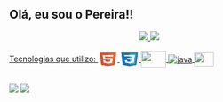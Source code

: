 ## Olá, eu sou o Pereira!!

<div align="center">
  <a href="https://github.com/PereiraZX">
  <img height="180em" src="https://github-readme-stats.vercel.app/api?username=PereiraZX&show_icons=true&theme=dark&include_all_commits=true&count_private=true"/>
  <img height="173em" src="https://github-readme-stats.vercel.app/api/top-langs/?username=PereiraZX&layout=compact&langs_count=16&theme=dark"/>
</div>

  
<div style="display: inline_block"><br
                                       <h3> Tecnologias que utilizo: </h3>
   <img align="center" alt="HTML" height="25" width="35" src="https://raw.githubusercontent.com/devicons/devicon/master/icons/html5/html5-original.svg">
   <img align="center" alt="CSS"  height="25" width="35" src="https://raw.githubusercontent.com/devicons/devicon/master/icons/css3/css3-original.svg">
   <img align="center"  height="30" width="45"  src="https://cdn.jsdelivr.net/gh/devicons/devicon/icons/php/php-original.svg" />
   <img align="center" alt="java" height="30" width="45"src="https://cdn.jsdelivr.net/gh/devicons/devicon/icons/java/java-original.svg" />
<img align="center"  height="25" width="35" src="https://cdn.jsdelivr.net/gh/devicons/devicon/icons/photoshop/photoshop-plain.svg" />
</div>
  
  ##
 
<div> 
   <a href="https://www.instagram.com/jp.pereira1/" target="_blank"><img src="https://img.shields.io/badge/-Instagram-%23E4405F?style=for-the-badge&logo=instagram&logoColor=white" target="_blank"></a>
  <a href="https://www.linkedin.com/in/joão-pedro-pereira-45ab13215/" target="_blank"><img src="https://img.shields.io/badge/-LinkedIn-%230077B5?style=for-the-badge&logo=linkedin&logoColor=white" target="_blank"></a> 

</div>
